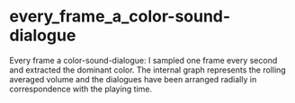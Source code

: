 # every_frame_a_color-sound-dialogue

Every frame a color-sound-dialogue: I sampled one frame every second and extracted the dominant color. 
The internal graph represents the rolling averaged volume and the dialogues have been arranged radially in correspondence with the playing time.
